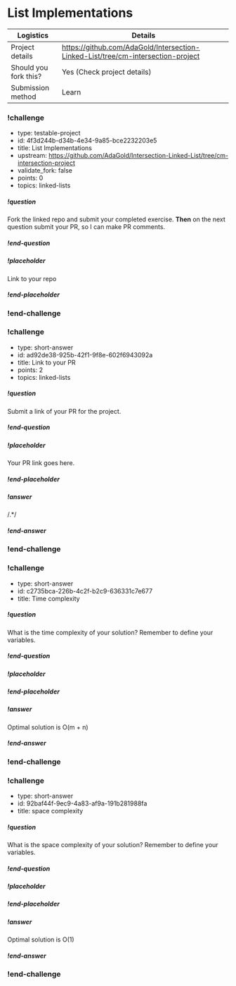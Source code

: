 # List Implementations

| Logistics             | Details                                   |
| --------------------- | ----------------------------------------  |
| Project details       | https://github.com/AdaGold/Intersection-Linked-List/tree/cm-intersection-project   |
| Should you fork this? | Yes (Check project details)               |
| Submission method     | Learn                                     |

### !challenge

* type: testable-project
* id: 4f3d244b-d34b-4e34-9a85-bce2232203e5
* title: List Implementations
* upstream: https://github.com/AdaGold/Intersection-Linked-List/tree/cm-intersection-project
* validate_fork: false
* points: 0
* topics: linked-lists

##### !question

Fork the linked repo and submit your completed exercise.  **Then** on the next question submit your PR, so I can make PR comments.

##### !end-question

##### !placeholder

Link to your repo

##### !end-placeholder

<!-- other optional sections -->
<!-- !hint - !end-hint (markdown, users can see after a failed attempt) -->
<!-- !rubric - !end-rubric (markdown, instructors can see while scoring a checkpoint) -->
<!-- !explanation - !end-explanation (markdown, students can see after answering correctly) -->

### !end-challenge

<!-- ======================= END CHALLENGE ======================= -->

<!-- >>>>>>>>>>>>>>>>>>>>>> BEGIN CHALLENGE >>>>>>>>>>>>>>>>>>>>>> -->
<!-- Replace everything in square brackets [] and remove brackets  -->

### !challenge

* type: short-answer
* id: ad92de38-925b-42f1-9f8e-602f6943092a
* title: Link to your PR
* points: 2
* topics: linked-lists

##### !question

Submit a link of your PR for the project.

##### !end-question

##### !placeholder

Your PR link goes here.

##### !end-placeholder

##### !answer

/.*/

##### !end-answer

<!-- other optional sections -->
<!-- !hint - !end-hint (markdown, users can see after a failed attempt) -->
<!-- !rubric - !end-rubric (markdown, instructors can see while scoring a checkpoint) -->
<!-- !explanation - !end-explanation (markdown, students can see after answering correctly) -->

### !end-challenge

<!-- ======================= END CHALLENGE ======================= -->

<!-- >>>>>>>>>>>>>>>>>>>>>> BEGIN CHALLENGE >>>>>>>>>>>>>>>>>>>>>> -->
<!-- Replace everything in square brackets [] and remove brackets  -->

### !challenge

* type: short-answer
* id: c2735bca-226b-4c2f-b2c9-636331c7e677
* title: Time complexity
<!-- * points: [1] (optional, the number of points for scoring as a checkpoint) -->
<!-- * topics: [python, pandas] (Checkpoints only, optional the topics for analyzing points) -->

##### !question

What is the time complexity of your solution? Remember to define your variables.

##### !end-question

##### !placeholder


##### !end-placeholder

##### !answer
Optimal solution is O(m + n)

##### !end-answer

<!-- other optional sections -->
<!-- !hint - !end-hint (markdown, hidden, students click to view) -->
<!-- !rubric - !end-rubric (markdown, instructors can see while scoring a checkpoint) -->
<!-- !explanation - !end-explanation (markdown, students can see after answering correctly) -->

### !end-challenge

<!-- ======================= END CHALLENGE ======================= -->

<!-- >>>>>>>>>>>>>>>>>>>>>> BEGIN CHALLENGE >>>>>>>>>>>>>>>>>>>>>> -->
<!-- Replace everything in square brackets [] and remove brackets  -->

### !challenge

* type: short-answer
* id: 92baf44f-9ec9-4a83-af9a-191b281988fa
* title: space complexity
<!-- * points: [1] (optional, the number of points for scoring as a checkpoint) -->
<!-- * topics: [python, pandas] (Checkpoints only, optional the topics for analyzing points) -->

##### !question

What is the space complexity of your solution? Remember to define your variables.

##### !end-question

##### !placeholder

##### !end-placeholder

##### !answer

Optimal solution is O(1)

##### !end-answer

<!-- other optional sections -->
<!-- !hint - !end-hint (markdown, hidden, students click to view) -->
<!-- !rubric - !end-rubric (markdown, instructors can see while scoring a checkpoint) -->
<!-- !explanation - !end-explanation (markdown, students can see after answering correctly) -->

### !end-challenge

<!-- ======================= END CHALLENGE ======================= -->